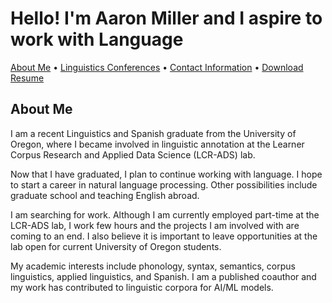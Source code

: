 # Hello! I'm Aaron Miller and I aspire to work with Language

<p>
<a href="https://amille929.github.io/">About Me</a>
• <a href="https://amille929.github.io/docs/conferences">Linguistics Conferences</a>
• <a href="https://amille929.github.io/docs/contact">Contact Information</a>
• <a href="https://github.com/Amille929/Amille929.github.io/files/10572139/A_Miller.resume.docx">Download Resume</a>
</p>

## About Me
I am a recent Linguistics and Spanish graduate from the University of Oregon, where I became involved in linguistic annotation at the Learner Corpus Research and Applied Data Science (LCR-ADS) lab.

Now that I have graduated, I plan to continue working with language. I hope to start a career in natural language processing. Other possibilities include graduate school and teaching English abroad. 

I am searching for work. Although I am currently employed part-time at the LCR-ADS lab, I work few hours and the projects I am involved with are coming to an end. I also believe it is important to leave opportunities at the lab open for current University of Oregon students.

My academic interests include phonology, syntax, semantics, corpus linguistics, applied linguistics, and Spanish. I am a published coauthor and my work has contributed to linguistic corpora for AI/ML models.